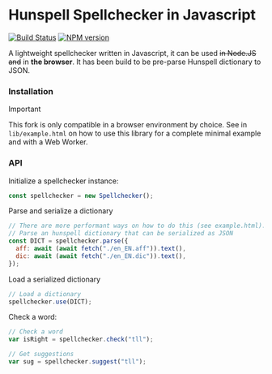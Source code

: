 # Hunspell Spellchecker in Javascript

[![Build Status](https://travis-ci.org/GitbookIO/hunspell-spellchecker.png?branch=master)](https://travis-ci.org/GitbookIO/hunspell-spellchecker)
[![NPM version](https://badge.fury.io/js/hunspell-spellchecker.svg)](http://badge.fury.io/js/hunspell-spellchecker)

A lightweight spellchecker written in Javascript, it can be used ~~in Node.JS and~~ in **the browser**. It has been build to be pre-parse Hunspell dictionary to JSON.

### Installation

> [!IMPORTANT]
> This fork is only compatible in a browser environment by choice.
> See in `lib/example.html` on how to use this library for a complete minimal example and with a Web Worker.

### API

Initialize a spellchecker instance:

```js
const spellchecker = new Spellchecker();
```

Parse and serialize a dictionary

```js
// There are more performant ways on how to do this (see example.html).
// Parse an hunspell dictionary that can be serialized as JSON
const DICT = spellchecker.parse({
  aff: await (await fetch("./en_EN.aff")).text(),
  dic: await (await fetch("./en_EN.dic")).text(),
});
```

Load a serialized dictionary

```js
// Load a dictionary
spellchecker.use(DICT);
```

Check a word:

```js
// Check a word
var isRight = spellchecker.check("tll");

// Get suggestions
var sug = spellchecker.suggest("tll");
```
